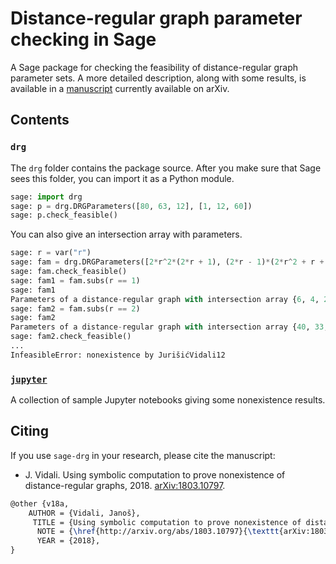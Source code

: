 # Distance-regular graph parameter checking in Sage

A Sage package for checking the feasibility of distance-regular graph parameter sets.
A more detailed description, along with some results, is available in a [manuscript](https://arxiv.org/abs/1803.10797) currently available on arXiv.


## Contents

### `drg`

The `drg` folder contains the package source. After you make sure that Sage sees this folder, you can import it as a Python module.
```python
sage: import drg
sage: p = drg.DRGParameters([80, 63, 12], [1, 12, 60])
sage: p.check_feasible()
```

You can also give an intersection array with parameters.
```python
sage: r = var("r")
sage: fam = drg.DRGParameters([2*r^2*(2*r + 1), (2*r - 1)*(2*r^2 + r + 1), 2*r^2], [1, 2*r^2 , r*(4*r^2 - 1)])
sage: fam.check_feasible()
sage: fam1 = fam.subs(r == 1)
sage: fam1
Parameters of a distance-regular graph with intersection array {6, 4, 2; 1, 2, 3}
sage: fam2 = fam.subs(r == 2)
sage: fam2
Parameters of a distance-regular graph with intersection array {40, 33, 8; 1, 8, 30}
sage: fam2.check_feasible()
...
InfeasibleError: nonexistence by JurišićVidali12
```

### [`jupyter`](jupyter)

A collection of sample Jupyter notebooks giving some nonexistence results.


## Citing

If you use `sage-drg` in your research, please cite the manuscript:

* J. Vidali. Using symbolic computation to prove nonexistence of distance-regular graphs, 2018. [arXiv:1803.10797](http://arxiv.org/abs/1803.10797).

```latex
@other {v18a,
    AUTHOR = {Vidali, Janoš},
     TITLE = {Using symbolic computation to prove nonexistence of distance-regular graphs},
      NOTE = {\href{http://arxiv.org/abs/1803.10797}{\texttt{arXiv:1803.10797}}},
      YEAR = {2018},
}
```
